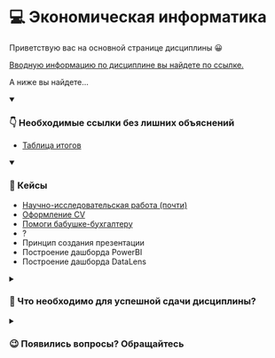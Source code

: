 # 💻 Экономическая информатика

Приветствую вас на основной странице дисциплины 😀

[Вводную информацию по дисциплине вы найдете по ссылке.](https://docs.google.com/presentation/d/1TuVMo3OWKKdNNdHZhv9TOBOhHJwDJiJqXYxbgtkz05A/edit?usp=sharing)

А ниже вы найдете...

<details open> 
  <summary><h3>👇 Необходимые ссылки без лишних объяснений</h3></summary>
    
  * [Таблица итогов](https://docs.google.com/spreadsheets/d/1d26zwiDycBKViWpkPtwtSfdzbZC5ozoqUPd_xTEEcNM/edit?usp=sharing)

</details>

<details open> 
  <summary><h3>📝 Кейсы</h3></summary>

  * [Научно-исследовательская работа (почти)](./01_research_paper/)
  * [Оформление CV](./02_cv/README.md)
  * [Помоги бабушке-бухгалтеру](./03_excel_start/)
  * ?
  * Принцип создания презентации
  * Построение дашборда PowerBI
  * Построение дашборда DataLens
  
</details>

<details> 
  <summary><h3>🏅 Что необходимо для успешной сдачи дисциплины?</h3></summary>

  Дисциплина включает в себя разбор кейсов, связанных с работой с офисным программным обеспечением.
  
  Для успешной сдачи дисциплины необходимо **выполнить 8 кейсов.**
  
  За каждое задание вы получаете балл.
  
  Баллы | Оценка
  :-- | :--
  8-7 баллов | Отлично
  6-5 балла | Хорошо
  4-3 балла | Удовлетворительно
  2-0 баллов | Неудовлетворительно
  
  К концу семестра вы получаете оценку согласно полученным баллам.
  
  * Если оценка вас устраивает, то вы ее получаете.
  
  * Если оценка вас не устраивает, то вы можете прийти на экзамен и попытаться ее повысить.
  
  Все сведения об текущей успеваемости вы можете найти по ссылке https://docs.google.com/spreadsheets/d/1d26zwiDycBKViWpkPtwtSfdzbZC5ozoqUPd_xTEEcNM/edit?usp=sharing

</details>

<details> 
  <summary><h3>😉 Появились вопросы? Обращайтесь</h3></summary>

  *Пышков Никита Игоревич,*

  *Старший преподаватель кафедры Теории и систем отраслевого управления*

  *Института отраслевого менеджмента РАНХиГС.*

  phone: +7(995)904-27-38

  telegram: [@pyshkovni](https://t.me/pyshkovni)

  email: [pyshkov-ni@ranepa.ru](mailto:pyshkov-ni@ranepa.ru)

</details>
